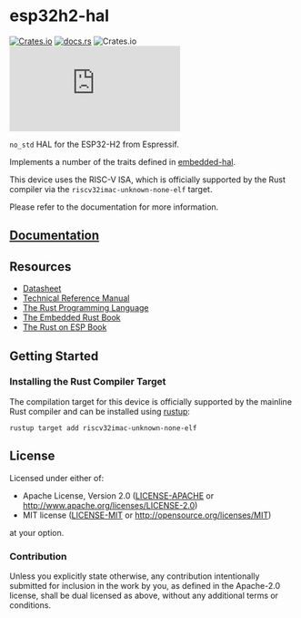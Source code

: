 # esp32h2-hal

[![Crates.io](https://img.shields.io/crates/v/esp32h2-hal?labelColor=1C2C2E&color=C96329&logo=Rust&style=flat-square)](https://crates.io/crates/esp32h2-hal)
[![docs.rs](https://img.shields.io/docsrs/esp32h2-hal?labelColor=1C2C2E&color=C96329&logo=rust&style=flat-square)](https://docs.rs/esp32h2-hal)
![Crates.io](https://img.shields.io/crates/l/esp32h2-hal?labelColor=1C2C2E&style=flat-square)
[![Matrix](https://img.shields.io/matrix/esp-rs:matrix.org?label=join%20matrix&labelColor=1C2C2E&color=BEC5C9&logo=matrix&style=flat-square)](https://matrix.to/#/#esp-rs:matrix.org)

`no_std` HAL for the ESP32-H2 from Espressif.

Implements a number of the traits defined in [embedded-hal](https://github.com/rust-embedded/embedded-hal).

This device uses the RISC-V ISA, which is officially supported by the Rust compiler via the `riscv32imac-unknown-none-elf` target.

Please refer to the documentation for more information.

## [Documentation]

[documentation]: https://docs.rs/esp32h2-hal/

## Resources

- [Datasheet](https://www.espressif.com/sites/default/files/documentation/esp32-h2_datasheet_en.pdf)
- [Technical Reference Manual](https://www.espressif.com/sites/default/files/documentation/esp32-h2_technical_reference_manual_en.pdf)
- [The Rust Programming Language](https://doc.rust-lang.org/book/)
- [The Embedded Rust Book](https://docs.rust-embedded.org/book/index.html)
- [The Rust on ESP Book](https://esp-rs.github.io/book/)

## Getting Started

### Installing the Rust Compiler Target

The compilation target for this device is officially supported by the mainline Rust compiler and can be installed using [rustup](https://rustup.rs/):

```shell
rustup target add riscv32imac-unknown-none-elf
```

## License

Licensed under either of:

- Apache License, Version 2.0 ([LICENSE-APACHE](../LICENSE-APACHE) or http://www.apache.org/licenses/LICENSE-2.0)
- MIT license ([LICENSE-MIT](../LICENSE-MIT) or http://opensource.org/licenses/MIT)

at your option.

### Contribution

Unless you explicitly state otherwise, any contribution intentionally submitted for inclusion in
the work by you, as defined in the Apache-2.0 license, shall be dual licensed as above, without
any additional terms or conditions.
